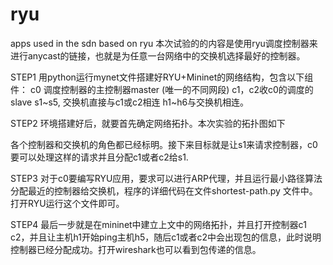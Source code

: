 # ryu
apps used in the sdn based on ryu
本次试验的的内容是使用ryu调度控制器来进行anycast的链接，也就是为任意一台网络中的交换机选择最好的控制器。

STEP1
用python运行mynet文件搭建好RYU+Mininet的网络结构，包含以下组件：
c0 调度控制器的主控制器master (唯一的不同网段)
c1，c2收c0的调度的slave
s1~s5, 交换机直接与c1或c2相连
h1~h6与交换机相连。

STEP2
环境搭建好后，就要首先确定网络拓扑。本次实验的拓扑图如下
















<!--
 /* Font Definitions */
@font-face
	{font-family:宋体;
	mso-font-charset:134;
	mso-generic-font-family:auto;
	mso-font-pitch:variable;
	mso-font-signature:3 680460288 22 0 262145 0;}
@font-face
	{font-family:"Cambria Math";
	panose-1:2 4 5 3 5 4 6 3 2 4;
	mso-font-charset:0;
	mso-generic-font-family:roman;
	mso-font-pitch:variable;
	mso-font-signature:-536870145 1107305727 0 0 415 0;}
 /* Style Definitions */
p.MsoNormal, li.MsoNormal, div.MsoNormal
	{mso-style-unhide:no;
	mso-style-qformat:yes;
	mso-style-parent:"";
	margin:0cm;
	margin-bottom:.0001pt;
	mso-pagination:widow-orphan;
	font-size:12.0pt;
	font-family:"Times New Roman",serif;
	mso-fareast-font-family:宋体;}
.MsoChpDefault
	{mso-style-type:export-only;
	mso-default-props:yes;
	font-size:10.0pt;
	mso-ansi-font-size:10.0pt;
	mso-bidi-font-size:10.0pt;
	mso-fareast-font-family:宋体;}
@page WordSection1
	{size:612.0pt 792.0pt;
	margin:72.0pt 72.0pt 72.0pt 72.0pt;
	mso-header-margin:36.0pt;
	mso-footer-margin:36.0pt;
	mso-paper-source:0;}
div.WordSection1
	{page:WordSection1;}
-->















各个控制器和交换机的角色都已经标明。接下来目标就是让s1来请求控制器，c0要可以处理这样的请求并且分配c1或者c2给s1.

STEP3
对于c0要编写RYU应用，要求可以进行ARP代理，并且运行最小路径算法分配最近的控制器给交换机，程序的详细代码在文件shortest-path.py 文件中。打开RYU运行这个文件即可。

STEP4
最后一步就是在mininet中建立上文中的网络拓扑，并且打开控制器c1 c2，并且让主机h1开始ping主机h5，随后c1或者c2中会出现包的信息，此时说明控制器已经分配成功。打开wireshark也可以看到包传递的信息。

